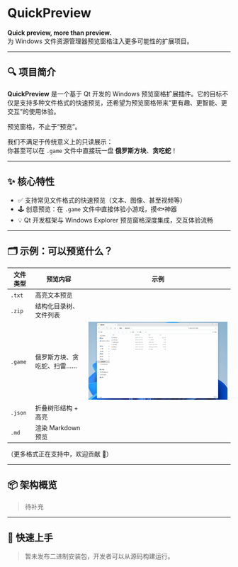 # QuickPreview

**Quick preview, more than preview.**  
为 Windows 文件资源管理器预览窗格注入更多可能性的扩展项目。

---

## 🔍 项目简介

**QuickPreview** 是一个基于 Qt 开发的 Windows 预览窗格扩展插件。它的目标不仅是支持多种文件格式的快速预览，还希望为预览窗格带来“更有趣、更智能、更交互”的使用体验。

预览窗格，不止于“预览”。

我们不满足于传统意义上的只读展示：  
你甚至可以在 `.game` 文件中直接玩一盘 **俄罗斯方块**、**贪吃蛇**！

---

## ✨ 核心特性

- ✅ 支持常见文件格式的快速预览（文本、图像、甚至视频等）
- 🕹️ 创意预览：在 `.game` 文件中直接体验小游戏，摸🐟神器
- 💡 Qt 开发框架与 Windows Explorer 预览窗格深度集成，交互体验流畅

---

## 🗂️ 示例：可以预览什么？

| 文件类型 | 预览内容                        | 示例 |
|----------|-------------------------------|------|
| `.txt`   | 高亮文本预览                   |  |
| `.zip`   | 结构化目录树、文件列表         |  |
| `.game`  | 俄罗斯方块、贪吃蛇、扫雷……     | ![snake](./assets/snake.gif) |
| `.json` | 折叠树形结构 + 高亮             |  |
| `.md`    | 渲染 Markdown 预览              |  |

（更多格式正在支持中，欢迎贡献 🎉）

---

## 📦 架构概览

> 待补充

---

## 🚀 快速上手

> 暂未发布二进制安装包，开发者可以从源码构建运行。


